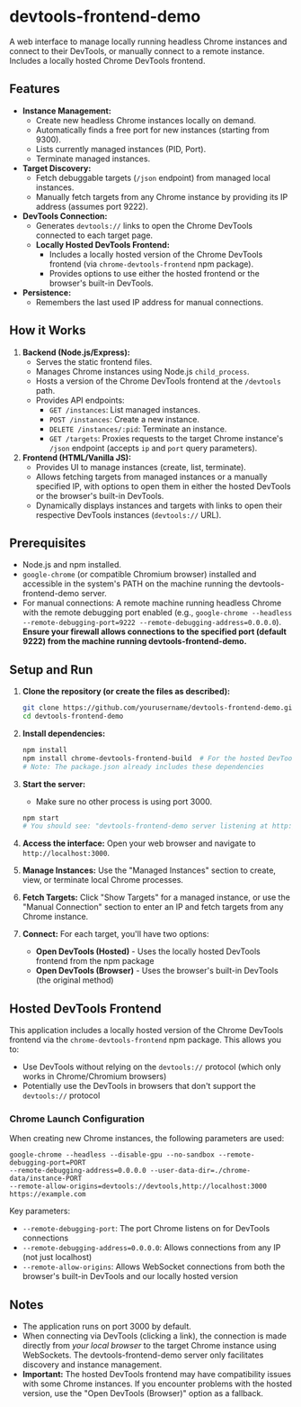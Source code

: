 # devtools-frontend-demo

A web interface to manage locally running headless Chrome instances and connect to their DevTools, or manually connect to a remote instance. Includes a locally hosted Chrome DevTools frontend.

## Features

*   **Instance Management:**
    *   Create new headless Chrome instances locally on demand.
    *   Automatically finds a free port for new instances (starting from 9300).
    *   Lists currently managed instances (PID, Port).
    *   Terminate managed instances.
*   **Target Discovery:**
    *   Fetch debuggable targets (`/json` endpoint) from managed local instances.
    *   Manually fetch targets from any Chrome instance by providing its IP address (assumes port 9222).
*   **DevTools Connection:**
    *   Generates `devtools://` links to open the Chrome DevTools connected to each target page.
    *   **Locally Hosted DevTools Frontend:**
        *   Includes a locally hosted version of the Chrome DevTools frontend (via `chrome-devtools-frontend` npm package).
        *   Provides options to use either the hosted frontend or the browser's built-in DevTools.
*   **Persistence:**
    *   Remembers the last used IP address for manual connections.

## How it Works

1.  **Backend (Node.js/Express):**
    *   Serves the static frontend files.
    *   Manages Chrome instances using Node.js `child_process`.
    *   Hosts a version of the Chrome DevTools frontend at the `/devtools` path.
    *   Provides API endpoints:
        *   `GET /instances`: List managed instances.
        *   `POST /instances`: Create a new instance.
        *   `DELETE /instances/:pid`: Terminate an instance.
        *   `GET /targets`: Proxies requests to the target Chrome instance's `/json` endpoint (accepts `ip` and `port` query parameters).
2.  **Frontend (HTML/Vanilla JS):**
    *   Provides UI to manage instances (create, list, terminate).
    *   Allows fetching targets from managed instances or a manually specified IP, with options to open them in either the hosted DevTools or the browser's built-in DevTools.
    *   Dynamically displays instances and targets with links to open their respective DevTools instances (`devtools://` URL).

## Prerequisites

*   Node.js and npm installed.
*   `google-chrome` (or compatible Chromium browser) installed and accessible in the system's PATH on the machine running the devtools-frontend-demo server.
*   For manual connections: A remote machine running headless Chrome with the remote debugging port enabled (e.g., `google-chrome --headless --remote-debugging-port=9222 --remote-debugging-address=0.0.0.0`). **Ensure your firewall allows connections to the specified port (default 9222) from the machine running devtools-frontend-demo.**

## Setup and Run

1.  **Clone the repository (or create the files as described):**
    ```bash
    git clone https://github.com/yourusername/devtools-frontend-demo.git
    cd devtools-frontend-demo
    ```

2.  **Install dependencies:**
    ```bash
    npm install
    npm install chrome-devtools-frontend-build  # For the hosted DevTools frontend
    # Note: The package.json already includes these dependencies
    ```

3.  **Start the server:**
    *   Make sure no other process is using port 3000.
    ```bash
    npm start
    # You should see: "devtools-frontend-demo server listening at http://localhost:3000"
    ```

4.  **Access the interface:** Open your web browser and navigate to `http://localhost:3000`.

5.  **Manage Instances:** Use the "Managed Instances" section to create, view, or terminate local Chrome processes.

6.  **Fetch Targets:** Click "Show Targets" for a managed instance, or use the "Manual Connection" section to enter an IP and fetch targets from any Chrome instance.

7.  **Connect:** For each target, you'll have two options:
    * **Open DevTools (Hosted)** - Uses the locally hosted DevTools frontend from the npm package
    * **Open DevTools (Browser)** - Uses the browser's built-in DevTools (the original method)

## Hosted DevTools Frontend

This application includes a locally hosted version of the Chrome DevTools frontend via the `chrome-devtools-frontend` npm package. This allows you to:
* Use DevTools without relying on the `devtools://` protocol (which only works in Chrome/Chromium browsers)
* Potentially use the DevTools in browsers that don't support the `devtools://` protocol

### Chrome Launch Configuration

When creating new Chrome instances, the following parameters are used:

```
google-chrome --headless --disable-gpu --no-sandbox --remote-debugging-port=PORT 
--remote-debugging-address=0.0.0.0 --user-data-dir=./chrome-data/instance-PORT 
--remote-allow-origins=devtools://devtools,http://localhost:3000 https://example.com
```

Key parameters:
* `--remote-debugging-port`: The port Chrome listens on for DevTools connections
* `--remote-debugging-address=0.0.0.0`: Allows connections from any IP (not just localhost)
* `--remote-allow-origins`: Allows WebSocket connections from both the browser's built-in DevTools and our locally hosted version

## Notes

*   The application runs on port 3000 by default.
*   When connecting via DevTools (clicking a link), the connection is made directly from *your local browser* to the target Chrome instance using WebSockets. The devtools-frontend-demo server only facilitates discovery and instance management.
*   **Important:** The hosted DevTools frontend may have compatibility issues with some Chrome instances. If you encounter problems with the hosted version, use the "Open DevTools (Browser)" option as a fallback.
